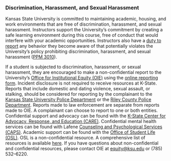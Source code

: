 ### Discrimination, Harassment, and Sexual Harassment

Kansas State University is committed to maintaining academic, housing, and work environments that are free of discrimination, harassment, and sexual harassment. Instructors support the University’s commitment by creating a safe learning environment during this course, free of conduct that would interfere with your academic opportunities. Instructors also have a [duty to report](https://www.k-state.edu/oie/faqs.html) any behavior they become aware of that potentially violates the University’s policy prohibiting discrimination, harassment, and sexual harassment ([PPM 3010](https://www.k-state.edu/policies/ppm/3000/3010.html)).  

If a student is subjected to discrimination, harassment, or sexual harassment, they are encouraged to make a non-confidential report to the University’s [Office for Institutional Equity (OIE)](https://www.k-state.edu/oie/) using the [online reporting form](https://cm.maxient.com/reportingform.php?KansasStateUniv&layout_id=34). Incident disclosure is not required to receive resources at K-State. Reports that include domestic and dating violence, sexual assault, or stalking, should be considered for reporting by the complainant to the [Kansas State University Police Department](https://www.k-state.edu/police/suggest/) or the [Riley County Police Department](https://www.rileycountypolice.org/). Reports made to law enforcement are separate from reports made to OIE. A complainant can choose to report to one or both entities. Confidential support and advocacy can be found with the [K-State Center for Advocacy, Response, and Education (CARE)](https://www.k-state.edu/care/). Confidential mental health services can be found with Lafene [Counseling and Psychological Services (CAPS)](https://www.k-state.edu/counseling/). Academic support can be found with the [Office of Student Life (OSL)](https://www.k-state.edu/studentlife/). OSL is a non-confidential resource. A comprehensive list of resources is available [here](https://www.k-state.edu/oie/resources.html). If you have questions about non-confidential and confidential resources, please contact OIE at equity@ksu.edu or (785) 532–6220. 
